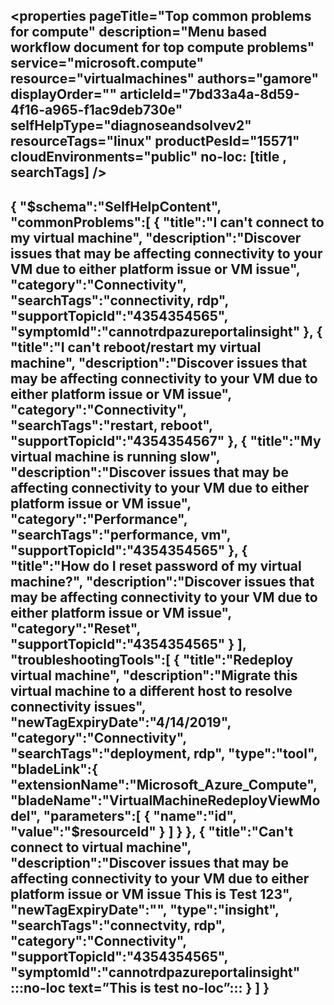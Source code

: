 <properties
pageTitle="Top common problems for compute"
description="Menu based workflow document for top compute problems"        
service="microsoft.compute"
resource="virtualmachines"
authors="gamore"
displayOrder=""
articleId="7bd33a4a-8d59-4f16-a965-f1ac9deb730e"
selfHelpType="diagnoseandsolvev2"
resourceTags="linux"
productPesId="15571"
cloudEnvironments="public"
no-loc: [title , searchTags]
/>
---
{
   "$schema":"SelfHelpContent",
   "commonProblems":[
      {
         "title":"I can't connect to my virtual machine",
         "description":"Discover issues that may be affecting connectivity to your VM due to either  platform issue or VM issue",
         "category":"Connectivity",
         "searchTags":"connectivity, rdp",
         "supportTopicId":"4354354565",
         "symptomId":"cannotrdpazureportalinsight"
      },
      {
         "title":"I can't reboot/restart my virtual machine",
         "description":"Discover issues that may be affecting connectivity to your VM due to either  platform issue or VM issue",
         "category":"Connectivity",
         "searchTags":"restart, reboot",
         "supportTopicId":"4354354567"
      },
      {
         "title":"My virtual machine is running slow",
         "description":"Discover issues that may be affecting connectivity to your VM due to either  platform issue or VM issue",
         "category":"Performance",
         "searchTags":"performance, vm",
         "supportTopicId":"4354354565"
      },
      {
         "title":"How do I reset password of my virtual machine?",
         "description":"Discover issues that may be affecting connectivity to your VM due to either  platform issue or VM issue",
         "category":"Reset",
         "supportTopicId":"4354354565"
      }
   ],
   "troubleshootingTools":[
      {
         "title":"Redeploy virtual machine",
         "description":"Migrate this virtual machine to a different host to resolve connectivity issues",
         "newTagExpiryDate":"4/14/2019",
         "category":"Connectivity",
         "searchTags":"deployment, rdp",
         "type":"tool",
         "bladeLink":{
            "extensionName":"Microsoft_Azure_Compute",
            "bladeName":"VirtualMachineRedeployViewModel",
            "parameters":[
               {
                  "name":"id",
                  "value":"$resourceId"
              }
            ]
         }
      },
      {
         "title":"Can't connect to virtual machine",
         "description":"Discover issues that may be affecting connectivity to your VM due to either  platform issue or VM issue This is Test 123",
         "newTagExpiryDate":"",
         "type":"insight",
         "searchTags":"connectvity, rdp",
         "category":"Connectivity",
         "supportTopicId":"4354354565",
         "symptomId":"cannotrdpazureportalinsight"
          :::no-loc text=”This is test no-loc”::: 
      }
   ]
}
---
